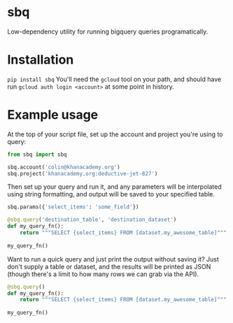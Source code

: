 # sbq
Low-dependency utility for running bigquery queries programatically.

# Installation

`pip install sbq`
You'll need the `gcloud` tool on your path, and should have run `gcloud auth login <account>` at some point in history.

# Example usage

At the top of your script file, set up the account and project you're using to query:

```python
from sbq import sbq

sbq.account('colin@khanacademy.org')
sbq.project('khanacademy.org:deductive-jet-827')
```

Then set up your query and run it, and any parameters will be interpolated using string formatting, 
and output will be saved to your specified table.

```python
sbq.params({'select_items': 'some_field'})

@sbq.query('destination_table', 'destination_dataset')
def my_query_fn():
    return """SELECT {select_items} FROM [dataset.my_awesome_table]"""
    
my_query_fn()
```

Want to run a quick query and just print the output without saving it?
Just don't supply a table or dataset, and the results will be printed as 
JSON (though there's a limit to how many rows we can grab via the API).

```python
@sbq.query()
def my_query_fn():
    return """SELECT {select_items} FROM [dataset.my_awesome_table]"""
    
my_query_fn()
```
